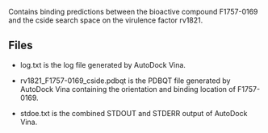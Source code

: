 Contains binding predictions between the bioactive compound F1757-0169 and the cside search space on the virulence factor rv1821.

## Files

- log.txt is the log file generated by AutoDock Vina.

- rv1821_F1757-0169_cside.pdbqt is the PDBQT file generated by AutoDock Vina containing the orientation and binding location of F1757-0169.

- stdoe.txt is the combined STDOUT and STDERR output of AutoDock Vina.

